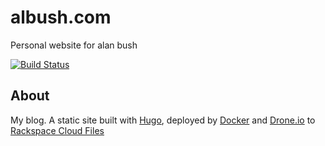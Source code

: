 albush.com
==========

Personal website for alan bush

[![Build Status](https://104.130.125.230/api/badge/github.com/albush/hugoblog/status.svg?branch=master)](https://104.130.125.230/github.com/albush/albush.com)

About
-----

My blog. A static site built with [Hugo](http://gohugo.io/), deployed by [Docker](https://www.docker.com/) and [Drone.io](https://drone.io/) to [Rackspace Cloud Files](http://www.rackspace.com/cloud/files)